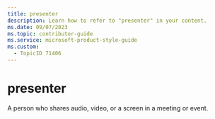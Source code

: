```yaml
---
title: presenter
description: Learn how to refer to "presenter" in your content.
ms.date: 09/07/2023
ms.topic: contributor-guide
ms.service: microsoft-product-style-guide
ms.custom:
  - TopicID 71406
---
```



# presenter

A person who shares audio, video, or a screen in a meeting or event.

